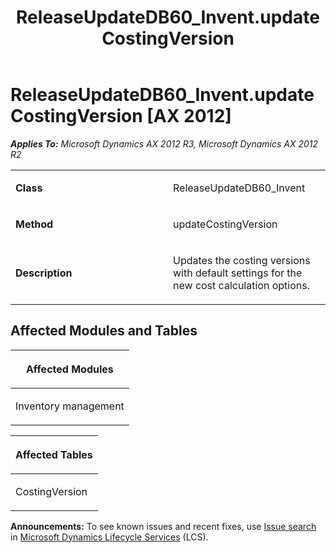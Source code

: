﻿---
title: ReleaseUpdateDB60_Invent.updateCostingVersion
TOCTitle: ReleaseUpdateDB60_Invent.updateCostingVersion
ms:assetid: f0edc413-af85-d31c-0647-1e54757d78e3
ms:mtpsurl: https://msdn.microsoft.com/en-us/library/JJ737420(v=AX.60)
ms:contentKeyID: 49712115
ms.date: 05/18/2015
mtps_version: v=AX.60
---

# ReleaseUpdateDB60\_Invent.updateCostingVersion [AX 2012]


_**Applies To:** Microsoft Dynamics AX 2012 R3, Microsoft Dynamics AX 2012 R2_

<table>
<colgroup>
<col style="width: 50%" />
<col style="width: 50%" />
</colgroup>
<tbody>
<tr class="odd">
<td><p><strong>Class</strong></p></td>
<td><p>ReleaseUpdateDB60_Invent</p></td>
</tr>
<tr class="even">
<td><p><strong>Method</strong></p></td>
<td><p>updateCostingVersion</p></td>
</tr>
<tr class="odd">
<td><p><strong>Description</strong></p></td>
<td><p>Updates the costing versions with default settings for the new cost calculation options.</p></td>
</tr>
</tbody>
</table>


## Affected Modules and Tables

<table>
<colgroup>
<col style="width: 100%" />
</colgroup>
<thead>
<tr class="header">
<th><p>Affected Modules</p></th>
</tr>
</thead>
<tbody>
<tr class="odd">
<td><p>Inventory management</p></td>
</tr>
</tbody>
</table>


<table>
<colgroup>
<col style="width: 100%" />
</colgroup>
<thead>
<tr class="header">
<th><p>Affected Tables</p></th>
</tr>
</thead>
<tbody>
<tr class="odd">
<td><p>CostingVersion</p></td>
</tr>
</tbody>
</table>

  
**Announcements:** To see known issues and recent fixes, use [Issue search](http://go.microsoft.com/fwlink/?linkid=389258) in [Microsoft Dynamics Lifecycle Services](http://go.microsoft.com/fwlink/?linkid=306505) (LCS).

